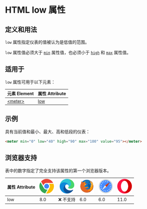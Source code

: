 HTML low 属性
===

## 定义和用法

`low` 属性指定仪表的值被认为是低值的范围。

`low` 属性值必须大于 [`min`](./min.md) 属性值，也必须小于 [`high`](./high.md) 和 [`max`](./max.md) 属性值。

## 适用于

`low` 属性可用于以下元素：

| 元素 Element | 属性 Attribute |
| ----- | ----- |
| [\<meter>](../tags/meter.md) | [low](../tags/meter_low.md) |

## 示例

具有当前值和最小、最大、高和低段的仪表：

```html idoc:preview:iframe
<meter min="0" low="40" high="90" max="100" value="95"></meter>
```

## 浏览器支持

表中的数字指定了完全支持该属性的第一个浏览器版本。

| 属性 Attribute | ![chrome][1] | ![edge][2] | ![firefox][3] | ![safari][4] | ![opera][5] |
| ------- | --- | --- | --- | --- | --- |
| low       | 8.0 | ❌ 不支持 | 6.0 | 6.0 | 11.0 |

[1]: ../assets/chrome.svg
[2]: ../assets/edge.svg
[3]: ../assets/firefox.svg
[4]: ../assets/safari.svg
[5]: ../assets/opera.svg
